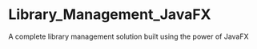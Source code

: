 # Library_Management_JavaFX
 A complete library management solution built using the power of JavaFX
